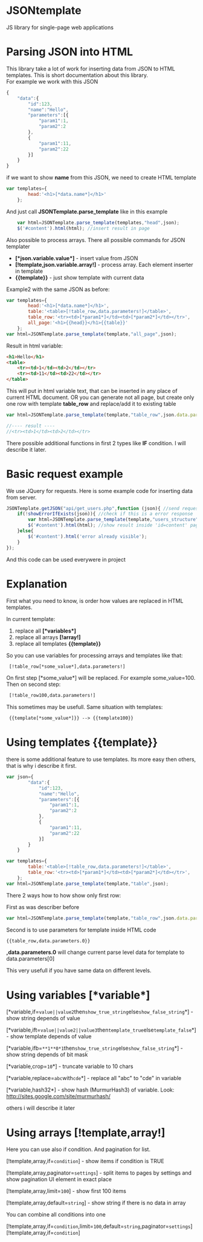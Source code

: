 # JSONtemplate
JS library for single-page web applications

# Parsing JSON into HTML
This library take a lot of work for inserting data from JSON to HTML templates.
This is short documentation about this library.
<br>
For example we work with this JSON
```javascript
{
    "data":{
        "id":123,
        "name":"Hello",
        "parameters":[{
            "param1":1,
            "param2":2
        },
        {
            "param1":11,
            "param2":22
        }]
    }
}
```
if we want to show **name** from this JSON, we need to create HTML template
```javascript
var templates={
        head:'<h1>[*data.name*]</h1>'
    };
```
And just call **JSONTemplate.parse_template** like in this example
```javascript
    var html=JSONTemplate.parse_template(templates,"head",json);
    $('#content').html(html); //insert result in page
```
Also possible to process arrays. There all possible commands for JSON templater
- **[\*json.variable.value\*]** - insert value from JSON
- **[!template,json.variable.array!]** - process array. Each element inserter in template
- **{{template}}** - just show template with current data

Example2 with the same JSON as before:
```javascript
var templates={
        head:'<h1>[*data.name*]</h1>',
        table:'<table>[!table_row,data.parameters!]</table>',
        table_row:'<tr><td>[*param1*]</td><td>[*param2*]</td></tr>',
        all_page:'<h1>{{head}}</h1>{{table}}'
    };
var html=JSONTemplate.parse_template(template,"all_page",json);
```
Result in html variable:
```html
<h1>Hello</h1>
<table>
    <tr><td>1</td><td>2</td></tr>
    <tr><td>11</td><td>22</td></tr>
</table>
```
This will put in html variable text, that can be inserted in any place of current HTML document. 
OR you can generate not all page, but create only one row with template **table_row** and replace/add it to existing table
```javascript
var html=JSONTemplate.parse_template(template,"table_row",json.data.parameters[0]);

//---- result ----
//<tr><td>1</td><td>2</td></tr>    
```

There possible additional functions in first 2 types like **IF** condition. I will describe it later.

# Basic request example
We use JQuery for requests. Here is some example code for inserting data from server.
```javascript
JSONTemplate.getJSON("api/get_users.php",function (json){ //send request to API
    if(!showErrorIfExists(json)){ //check if this is a error response
        var html=JSONTemplate.parse_template(template,"users_structure",json); //insert data to template
        $('#content').html(html); //show result inside 'id=content' page item
    }else{
        $('#content').html('error already visible');
    }
});
```
And this code can be used everywere in project

# Explanation
First what you need to know, is order how values are replaced in HTML templates.

In current template:
1) replace all **[\*variables\*]**
2) replace all arrays **[!array!]**
3) replace all templates **{{template}}**

So you can use variables for processing arrays and templates like that:
```html
 [!table_row[*some_value*],data.parameters!]
```
On first step [\*some_value\*] will be replaced. For example some_value=100. Then on second step:
```html
 [!table_row100,data.parameters!]
```
This sometimes may be usefull.
Same situation with templates:
```html
 {{template[*some_value*]}} --> {{template100}} 
```

# Using templates {{template}}

there is some additional feature to use templates. Its more easy then others, that is why i describe it first.
```javascript
var json={
        "data":{
            "id":123,
            "name":"Hello",
            "parameters":[{
                "param1":1,
                "param2":2
            },
            {
                "param1":11,
                "param2":22
            }]
        }
    }

var templates={
        table:'<table>[!table_row,data.parameters!]</table>',
        table_row:'<tr><td>[*param1*]</td><td>[*param2*]</td></tr>',
    };
var html=JSONTemplate.parse_template(template,"table",json);
```
There 2 ways how to how show only first row:

First as was describer before
```javascript
var html=JSONTemplate.parse_template(template,"table_row",json.data.parameters[0]);
```
Second is to use parameters for template inside HTML code
```html
{{table_row,data.parameters.0}}
```
**,data.parameters.0** will change current parse level data for template to data.parameters[0]

This very usefull if you have same data on different levels.

# Using variables [\*variable\*]

[\*variable,if=`value||value2`then`show_true_string`else`show_false_string`\*] - show string depends of value

[\*variable,ift=`value||value2||value3`then`template_true`else`template_false`\*] - show template depends of value

[\*variable,ifb=`**1**0*1`then`show_true_string`else`show_false_string`\*] - show string depends of bit mask

[\*variable,crop=`10`\*] - truncate variable to 10 chars

[\*variable,replace=`abc`with`cde`\*] - replace all "abc" to "cde" in variable

[\*variable,hash32\*] - show hash (MurmurHash3) of variable. Look: http://sites.google.com/site/murmurhash/

others i will describe it later

# Using arrays [!template,array!]

Here you can use also if condition. And pagination for list.

[!template,array,if=`condition`] - show items if condition is TRUE

[!template,array,paginator=`settings`] - split items to pages by settings and show pagination UI element in exact place

[!template,array,limit=`100`] - show first 100 items

[!template,array,default=`string`] - show string if there is no data in array


You can combine all conditions into one

[!template,array,if=`condition`,limit=`100`,default=`string`,paginator=`settings`]
[!template,array,if=`condition`]
